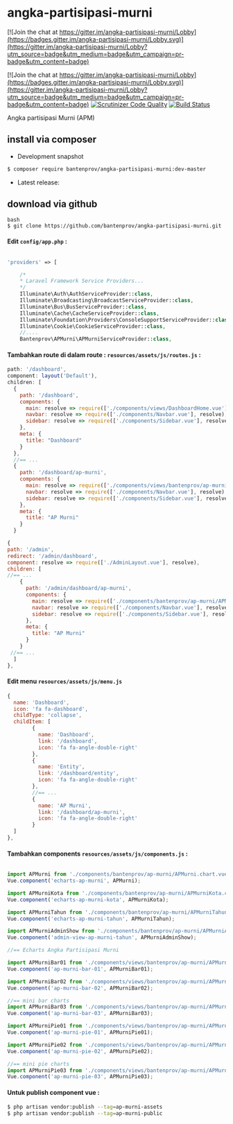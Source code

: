 # angka-partisipasi-murni

[![Join the chat at https://gitter.im/angka-partisipasi-murni/Lobby](https://badges.gitter.im/angka-partisipasi-murni/Lobby.svg)](https://gitter.im/angka-partisipasi-murni/Lobby?utm_source=badge&utm_medium=badge&utm_campaign=pr-badge&utm_content=badge)

[![Join the chat at https://gitter.im/angka-partisipasi-murni/Lobby](https://badges.gitter.im/angka-partisipasi-murni/Lobby.svg)](https://gitter.im/angka-partisipasi-murni/Lobby?utm_source=badge&utm_medium=badge&utm_campaign=pr-badge&utm_content=badge)
[![Scrutinizer Code Quality](https://scrutinizer-ci.com/g/bantenprov/angka-partisipasi-murni/badges/quality-score.png?b=master)](https://scrutinizer-ci.com/g/bantenprov/angka-partisipasi-murni/?branch=master)
[![Build Status](https://scrutinizer-ci.com/g/bantenprov/angka-partisipasi-murni/badges/build.png?b=master)](https://scrutinizer-ci.com/g/bantenprov/angka-partisipasi-murni/build-status/master)

Angka partisipasi Murni (APM)

## install via composer

- Development snapshot
```bash
$ composer require bantenprov/angka-partisipasi-murni:dev-master
```
- Latest release:

## download via github
~~~
bash
$ git clone https://github.com/bantenprov/angka-partisipasi-murni.git
~~~


#### Edit `config/app.php` :
```php

'providers' => [

    /*
    * Laravel Framework Service Providers...
    */
    Illuminate\Auth\AuthServiceProvider::class,
    Illuminate\Broadcasting\BroadcastServiceProvider::class,
    Illuminate\Bus\BusServiceProvider::class,
    Illuminate\Cache\CacheServiceProvider::class,
    Illuminate\Foundation\Providers\ConsoleSupportServiceProvider::class,
    Illuminate\Cookie\CookieServiceProvider::class,
    //....
    Bantenprov\APMurni\APMurniServiceProvider::class,

```
#### Tambahkan route di dalam route : `resources/assets/js/routes.js` :

```javascript
path: '/dashboard',
component: layout('Default'),
children: [
  {
    path: '/dashboard',
    components: {
      main: resolve => require(['./components/views/DashboardHome.vue'], resolve),
      navbar: resolve => require(['./components/Navbar.vue'], resolve),
      sidebar: resolve => require(['./components/Sidebar.vue'], resolve)
    },
    meta: {
      title: "Dashboard"
    }
  },
  //== ...
  {
    path: '/dashboard/ap-murni',
    components: {
      main: resolve => require(['./components/views/bantenprov/ap-murni/DashboardAPMurni.vue'], resolve),
      navbar: resolve => require(['./components/Navbar.vue'], resolve),
      sidebar: resolve => require(['./components/Sidebar.vue'], resolve)
    },
    meta: {
      title: "AP Murni"
    }
  }
```

```javascript
{
path: '/admin',
redirect: '/admin/dashboard',
component: resolve => require(['./AdminLayout.vue'], resolve),
children: [
//== ...
    {
      path: '/admin/dashboard/ap-murni',
      components: {
        main: resolve => require(['./components/bantenprov/ap-murni/APMurniAdmin.show.vue'], resolve),
        navbar: resolve => require(['./components/Navbar.vue'], resolve),
        sidebar: resolve => require(['./components/Sidebar.vue'], resolve)
      },
      meta: {
        title: "AP Murni"
      }
    }
 //== ...   
  ]
},

```
#### Edit menu `resources/assets/js/menu.js`

```javascript
{
  name: 'Dashboard',
  icon: 'fa fa-dashboard',
  childType: 'collapse',
  childItem: [
        {
          name: 'Dashboard',
          link: '/dashboard',
          icon: 'fa fa-angle-double-right'
        },
        {
          name: 'Entity',
          link: '/dashboard/entity',
          icon: 'fa fa-angle-double-right'
        },
        //== ...
        {
          name: 'AP Murni',
          link: '/dashboard/ap-murni',
          icon: 'fa fa-angle-double-right'
        }
  ]
},
```

#### Tambahkan components `resources/assets/js/components.js` :

```javascript

import APMurni from './components/bantenprov/ap-murni/APMurni.chart.vue';
Vue.component('echarts-ap-murni', APMurni);

import APMurniKota from './components/bantenprov/ap-murni/APMurniKota.chart.vue';
Vue.component('echarts-ap-murni-kota', APMurniKota);

import APMurniTahun from './components/bantenprov/ap-murni/APMurniTahun.chart.vue';
Vue.component('echarts-ap-murni-tahun', APMurniTahun);

import APMurniAdminShow from './components/bantenprov/ap-murni/APMurniAdmin.show.vue';
Vue.component('admin-view-ap-murni-tahun', APMurniAdminShow);

//== Echarts Angka Partisipasi Murni

import APMurniBar01 from './components/views/bantenprov/ap-murni/APMurniBar01.vue';
Vue.component('ap-murni-bar-01', APMurniBar01);

import APMurniBar02 from './components/views/bantenprov/ap-murni/APMurniBar02.vue';
Vue.component('ap-murni-bar-02', APMurniBar02);

//== mini bar charts
import APMurniBar03 from './components/views/bantenprov/ap-murni/APMurniBar03.vue';
Vue.component('ap-murni-bar-03', APMurniBar03);

import APMurniPie01 from './components/views/bantenprov/ap-murni/APMurniPie01.vue';
Vue.component('ap-murni-pie-01', APMurniPie01);

import APMurniPie02 from './components/views/bantenprov/ap-murni/APMurniPie02.vue';
Vue.component('ap-murni-pie-02', APMurniPie02);

//== mini pie charts
import APMurniPie03 from './components/views/bantenprov/ap-murni/APMurniPie03.vue';
Vue.component('ap-murni-pie-03', APMurniPie03);
```

#### Untuk publish component vue :

```bash
$ php artisan vendor:publish --tag=ap-murni-assets
$ php artisan vendor:publish --tag=ap-murni-public
```
